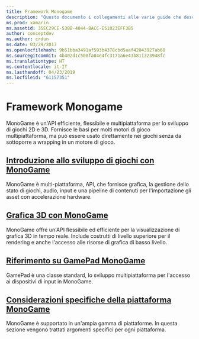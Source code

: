 ```yaml
---
title: Framework Monogame
description: "Questo documento i collegamenti alle varie guide che descrivono lo sviluppo di giochi con MonoGame: una panoramica, discussioni su gamepad e la grafica 3D e un'occhiata a considerazioni specifiche della piattaforma."
ms.prod: xamarin
ms.assetid: 35EC29CE-538B-4844-BACC-E51823EFF3B5
author: conceptdev
ms.author: crdun
ms.date: 03/29/2017
ms.openlocfilehash: 9b51bba3491af593b4378cbd5aaf42043927ab68
ms.sourcegitcommit: 4b402d1c508fa84e4fc3171a6e43b811323948fc
ms.translationtype: HT
ms.contentlocale: it-IT
ms.lasthandoff: 04/23/2019
ms.locfileid: "61157351"
---
```

# <a name="monogame-framework"></a>Framework Monogame

MonoGame è un'API efficiente, flessibile e multipiattaforma per lo sviluppo di giochi 2D e 3D. Fornisce le basi per molti motori di gioco multipiattaforma, ma può essere usato direttamente nei giochi senza da sottoporre a wrapping in un motore di gioco.

## <a name="introduction-to-game-development-with-monogamegraphics-gamesmonogameintroductionindexmd"></a>[Introduzione allo sviluppo di giochi con MonoGame](~/graphics-games/monogame/introduction/index.md)

MonoGame è multi-piattaforma, API, che fornisce grafica, la gestione dello stato di giochi, audio, input e una pipeline di contenuti per l'importazione gli asset con accelerazione hardware.

## <a name="3d-graphics-with-monogamegraphics-gamesmonogame3dindexmd"></a>[Grafica 3D con MonoGame](~/graphics-games/monogame/3d/index.md)

MonoGame offre un'API flessibile ed efficiente per la visualizzazione di grafica 3D in tempo reale. Include costrutti di livello superiore per il rendering e anche l'accesso alle risorse di grafica di basso livello.

## <a name="monogame-gamepad-referencegraphics-gamesmonogameinputmd"></a>[Riferimento su GamePad MonoGame](~/graphics-games/monogame/input.md)

GamePad è una classe standard, lo sviluppo multipiattaforma per l'accesso ai dispositivi di input in MonoGame.

## <a name="monogame-platform-specific-considerationsgraphics-gamesmonogameplatformsindexmd"></a>[Considerazioni specifiche della piattaforma MonoGame](~/graphics-games/monogame/platforms/index.md)

MonoGame è supportato in un'ampia gamma di piattaforme. In questa sezione vengono trattati argomenti specifici per ogni piattaforma.
